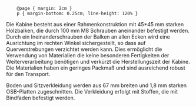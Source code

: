   
		@page { margin: 2cm }  
		p { margin-bottom: 0.25cm; line-height: 120% }  
	





Die Kabine besteht aus einer Rahmenkonstruktion mit 45\*45 mm starken Holzbalken, die durch 100 mm M8 Schrauben aneinander befestigt werden. Durch ein Ineinanderschrauben der Balken an allen Ecken wird eine Ausrichtung im rechten Winkel sichergestellt, so dass auf Querverstrebungen verzichtet werden kann. Dies ermöglicht die Verwendung von Materialien die keine besonderen Fertigkeiten der Weiterverarbeitung benötigen und verkürzt die Herstellungszeit der Kabine. Die Materialien haben ein geringes Packmaß und sind ausreichend robust für den Transport.

Boden und Sitzverkleidung werden aus 67 mm breiten und 1,8 mm starken OSB-Platten zugeschnitten. Die Verkleidung erfolgt mit Stoffen, die mit Bindfaden befestigt werden.

 

